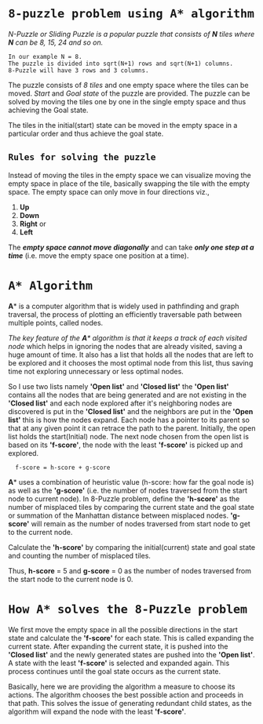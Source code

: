   # `8-puzzle problem using A* algorithm`

 _N-Puzzle or Sliding Puzzle is a popular puzzle that consists of **N** tiles where **N** can be 8, 15, 24 and so on._

    In our example N = 8. 
    The puzzle is divided into sqrt(N+1) rows and sqrt(N+1) columns.
    8-Puzzle will have 3 rows and 3 columns. 
    
The puzzle consists of _8 tiles_ and one empty space where the tiles can be moved. 
_Start_ and _Goal  state_ of the puzzle are provided. 
The puzzle can be solved by moving the tiles one by one in the single empty space and thus achieving the Goal state.

The tiles in the initial(start) state can be moved in the empty space in a particular order and thus achieve the goal state.

## `Rules for solving the puzzle`

Instead of moving the tiles in the empty space we can visualize moving the empty space in place of the tile, basically swapping the tile with the empty space. The empty space can only move in four directions viz.,
1. **Up**
2. **Down**
3. **Right** or
4. **Left**

The _**empty space cannot move diagonally**_ and can take _**only one step at a time**_ (i.e. move the empty space one position at a time).

# `A* Algorithm`
**A*** is a computer algorithm that is widely used in pathfinding and graph traversal, the process of plotting an efficiently traversable path between multiple points, called nodes.

_The key feature of the **A*** algorithm is that it keeps a track of each visited node_ which helps in ignoring the nodes that are already visited, saving a huge amount of time. 
It also has a list that holds all the nodes that are left to be explored and it chooses the most optimal node from this list, thus saving time not exploring unnecessary or less optimal nodes.

So I use two lists namely **'Open list'** and **'Closed list'** the **'Open list'** contains all the nodes that are being generated and are not existing in the **'Closed list'** and each node explored after it's neighboring nodes are discovered is put in the **'Closed list'** and the neighbors are put in the **'Open list'** this is how the nodes expand. 
Each node has a pointer to its parent so that at any given point it can retrace the path to the parent. Initially, the open list holds the start(Initial) node. The next node chosen from the open list is based on its **'f-score'**, the node with the least **'f-score'** is picked up and explored.

      f-score = h-score + g-score

**A*** uses a combination of heuristic value (h-score: how far the goal node is) as well as the **'g-score'** (i.e. the number of nodes traversed from the start node to current node).
In 8-Puzzle problem, define the **'h-score'** as the number of misplaced tiles by comparing the current state and the goal state or summation of the Manhattan distance between misplaced nodes.
**'g-score'** will remain as the number of nodes traversed from start node to get to the current node.

Calculate the **'h-score'** by comparing the initial(current) state and goal state and counting the number of misplaced tiles.

Thus, **h-score** = 5 and **g-score** = 0 as the number of nodes traversed from the start node to the current node is 0.


# `How A* solves the 8-Puzzle problem`

We first move the empty space in all the possible directions in the start state and calculate the **'f-score'** for each state. 
This is called expanding the current state.
After expanding the current state, it is pushed into the **'Closed list'** and the newly generated states are pushed into the **'Open list'**. 
A state with the least **'f-score'** is selected and expanded again. This process continues until the goal state occurs as the current state. 

Basically, here we are providing the algorithm a measure to choose its actions. The algorithm chooses the best possible action and proceeds in that path.
This solves the issue of generating redundant child states, as the algorithm will expand the node with the least **'f-score'**.
